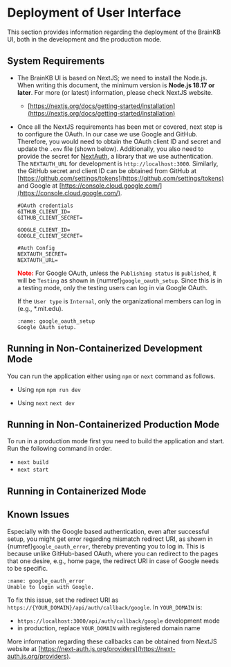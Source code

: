 # Deployment of User Interface
This section provides information regarding the deployment of the BrainKB UI, both in the development and the production mode.

## System Requirements
- The BrainKB UI is based on NextJS; we need to install the Node.js. When writing this document, the minimum version is **Node.js 18.17 or later**. For more (or latest) information, please check NextJS website.

	- [https://nextjs.org/docs/getting-started/installation](https://nextjs.org/docs/getting-started/installation)

- Once all the NextJS requirements has been met or covered, next step is to configure the OAuth. In our case we use Google and GitHub. Therefore, you would need to obtain the OAuth client ID and secret and update the ```.env``` file (shown below). Additionally, you also need to provide the secret for [NextAuth](https://next-auth.js.org/), a library that we use authentication. The ```NEXTAUTH_URL``` for development is ```http://localhost:3000```. Similarly, the GitHub secret and client ID can be obtained from GitHub at [https://github.com/settings/tokens](https://github.com/settings/tokens) and Google at [https://console.cloud.google.com/](https://console.cloud.google.com/).

	```
	#OAuth credentials
	GITHUB_CLIENT_ID= 
	GITHUB_CLIENT_SECRET=

	GOOGLE_CLIENT_ID=
	GOOGLE_CLIENT_SECRET=

	#Auth Config
	NEXTAUTH_SECRET= 
	NEXTAUTH_URL=
	````
	
	**<span style="color: red;">Note:</span>** For Google OAuth, unless the ```Publishing status``` is ```published```, it will be ```Testing``` as shown in {numref}`google_oauth_setup`. Since this is in a testing mode, only the testing users can log in via Google OAuth. 

	If the ```User type``` is ```Internal```, only the organizational members can log in (e.g., *.mit.edu).

	```{figure} oauth_setup_google.png
	:name: google_oauth_setup
	Google OAuth setup.
	```

## Running in Non-Containerized Development Mode
You can run the application either using ```npm``` or ```next``` command as follows.

- Using ```npm```
	```npm run dev```

- Using ```next```
	```next dev```

## Running in Non-Containerized Production Mode
To run in a production mode first you need to build the application and start. Run the following command in order.
- ```next build```
- ```next start```


## Running in Containerized Mode

## Known Issues

Especially with the Google based authentication, even after successful setup, you might get error regarding mismatch redirect URI, as shown in {numref}`google_oauth_error`, thereby preventing you to log in. This is because unlike GitHub-based OAuth, where you can redirect to the pages that one desire, e.g., home page, the redirect URI in case of Google needs to be specific.

```{figure} error_oauth_google.png
:name: google_oauth_error
Unable to login with Google.
```

To fix this issue, set the redirect URI as ```https://{YOUR_DOMAIN}/api/auth/callback/google```. In ```YOUR_DOMAIN``` is:
- ```https://localhost:3000/api/auth/callback/google``` development mode
- in production, replace ```YOUR_DOMAIN``` with registered domain name

More information regarding these callbacks can be obtained from NextJS website at 
[https://next-auth.js.org/providers](https://next-auth.js.org/providers).


	